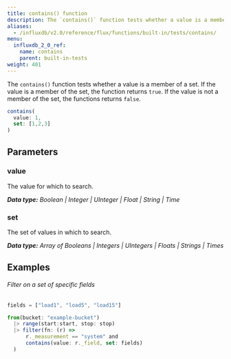 ```yaml
---
title: contains() function
description: The `contains()` function tests whether a value is a member of a set.
aliases:
  - /influxdb/v2.0/reference/flux/functions/built-in/tests/contains/
menu:
  influxdb_2_0_ref:
    name: contains
    parent: built-in-tests
weight: 401
---
```


The `contains()` function tests whether a value is a member of a set.
If the value is a member of the set, the function returns `true`.
If the value is not a member of the set, the functions returns `false`.

```js
contains(
  value: 1,
  set: [1,2,3]
)
```

## Parameters

### value
The value for which to search.

_**Data type:** Boolean | Integer | UInteger | Float | String | Time_

### set
The set of values in which to search.

_**Data type:** Array of Booleans | Integers | UIntegers | Floats | Strings | Times_

## Examples

###### Filter on a set of specific fields
```js
fields = ["load1", "load5", "load15"]

from(bucket: "example-bucket")
  |> range(start:start, stop: stop)
  |> filter(fn: (r) =>
      r._measurement == "system" and
      contains(value: r._field, set: fields)
  )
```
